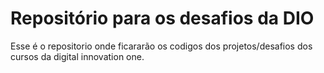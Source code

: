 # Repositório para os desafios da DIO

Esse é o repositorio onde ficararão os codigos dos projetos/desafios dos cursos da digital innovation one.
